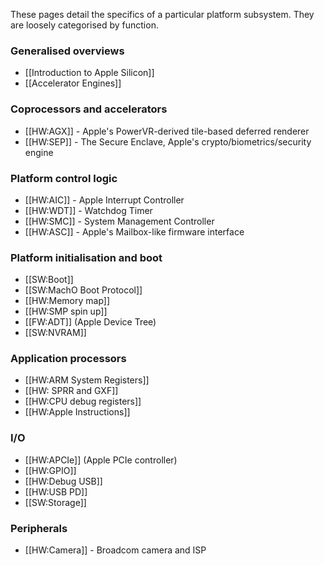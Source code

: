 These pages detail the specifics of a particular platform subsystem. They are loosely categorised
by function.

### Generalised overviews
* [[Introduction to Apple Silicon]]
* [[Accelerator Engines]]

### Coprocessors and accelerators
* [[HW:AGX]] - Apple's PowerVR-derived tile-based deferred renderer
* [[HW:SEP]] - The Secure Enclave, Apple's crypto/biometrics/security engine

### Platform control logic
* [[HW:AIC]] - Apple Interrupt Controller
* [[HW:WDT]] - Watchdog Timer
* [[HW:SMC]] - System Management Controller
* [[HW:ASC]] - Apple's Mailbox-like firmware interface

### Platform initialisation and boot
* [[SW:Boot]]
* [[SW:MachO Boot Protocol]]
* [[HW:Memory map]]
* [[HW:SMP spin up]]
* [[FW:ADT]] (Apple Device Tree)
* [[SW:NVRAM]] 

### Application processors
* [[HW:ARM System Registers]]
* [[HW: SPRR and GXF]]
* [[HW:CPU debug registers]]
* [[HW:Apple Instructions]]

### I/O
* [[HW:APCIe]] (Apple PCIe controller)
* [[HW:GPIO]]
* [[HW:Debug USB]]
* [[HW:USB PD]]
* [[SW:Storage]]

### Peripherals
* [[HW:Camera]] - Broadcom camera and ISP